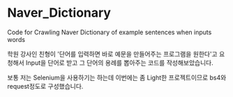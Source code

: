 # Naver_Dictionary
Code for Crawling Naver Dictionary of example sentences when inputs words

학원 강사인 친형이 '단어를 입력하면 바로 예문을 만들어주는 프로그램을 원한다'고 요청해서
Input을 단어로 받고 그 단어의 용례를 뽑아주는 코드를 작성해보았습니다.

보통 저는 Selenium을 사용하기는 하는데 이번에는 좀 Light한 프로젝트이므로
bs4와 request정도로 구성했습니다.
